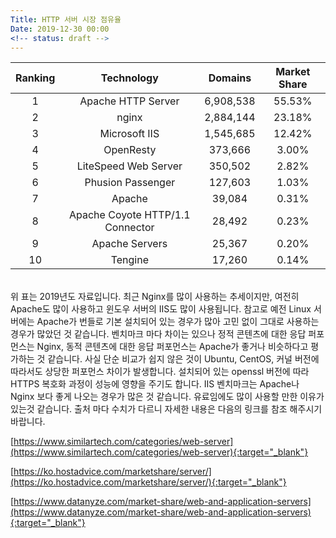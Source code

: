 ```yaml
---
Title: HTTP 서버 시장 점유율
Date: 2019-12-30 00:00
<!-- status: draft -->
---
```


| Ranking | Technology                       | Domains   | Market Share |
|:-------:|:--------------------------------:|:---------:|:------------:|
| 1       | Apache HTTP Server               | 6,908,538 |       55.53% |
| 2       | nginx                            | 2,884,144 |       23.18% |
| 3       | Microsoft IIS                    | 1,545,685 |       12.42% |
| 4       | OpenResty                        |   373,666 |        3.00% |
| 5       | LiteSpeed Web Server             |   350,502 |        2.82% |
| 6       | Phusion Passenger                |   127,603 |        1.03% |
| 7       | Apache                           |    39,084 |        0.31% |
| 8       | Apache Coyote HTTP/1.1 Connector |    28,492 |        0.23% |
| 9       | Apache Servers                   |    25,367 |        0.20% |
| 10      | Tengine                          |    17,260 |        0.14% |

######

위 표는 2019년도 자료입니다. 최근 Nginx를 많이 사용하는 추세이지만, 여전히 Apache도 많이 사용하고 윈도우 서버의 IIS도 많이 사용됩니다. 참고로 예전 Linux 서버에는 Apache가 번들로 기본 설치되어 있는 경우가 많아 고민 없이 그대로 사용하는 경우가 많았던 것 같습니다. 벤치마크 마다 차이는 있으나 정적 콘텐츠에 대한 응답 퍼포먼스는 Nginx, 동적 콘텐츠에 대한 응답 퍼포먼스는 Apache가 좋거나 비슷하다고 평가하는 것 같습니다. 사실 단순 비교가 쉽지 않은 것이 Ubuntu, CentOS, 커널 버전에 따라서도 상당한 퍼포먼스 차이가 발생합니다. 설치되어 있는 openssl 버전에 따라 HTTPS 복호화 과정이 성능에 영향을 주기도 합니다. IIS 벤치마크는 Apache나 Nginx 보다 좋게 나오는 경우가 많은 것 같습니다. 유료임에도 많이 사용할 만한 이유가 있는것 같습니다. 출처 마다 수치가 다르니 자세한 내용은 다음의 링크를 참조 해주시기 바랍니다.

[https://www.similartech.com/categories/web-server](https://www.similartech.com/categories/web-server){:target="_blank"}

[https://ko.hostadvice.com/marketshare/server/](https://ko.hostadvice.com/marketshare/server/){:target="_blank"}

[https://www.datanyze.com/market-share/web-and-application-servers](https://www.datanyze.com/market-share/web-and-application-servers){:target="_blank"}


<!-- <iframe src="https://ko.hostadvice.com/marketshare/os/?embedded=chart" style="width: 100%; height: 1500px; border: 0;"></iframe>
 -->
